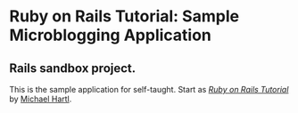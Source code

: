 # Ruby on Rails Tutorial: Sample Microblogging Application
## Rails sandbox project.

This is the sample application for self-taught.
Start as [*Ruby on Rails Tutorial*](http://railstutorial.org/)
by [Michael Hartl](http://michaelhartl.com/).
